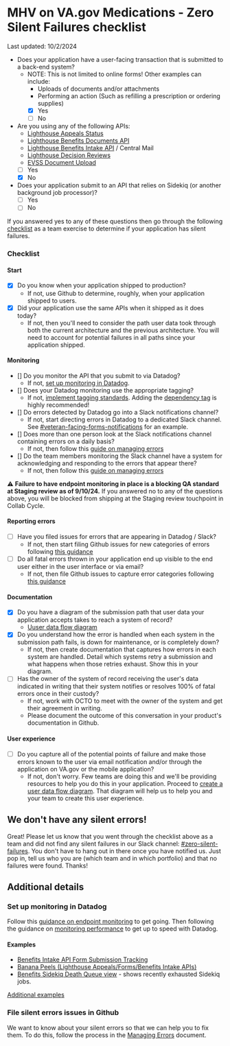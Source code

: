 # MHV on VA.gov Medications - Zero Silent Failures checklist
Last updated: 10/2/2024

* Does your application have a user-facing transaction that is submitted to a back-end system? 
  * NOTE: This is not limited to online forms! Other examples can include:
    * Uploads of documents and/or attachments
    * Performing an action (Such as refilling a prescription or ordering supplies)
    - [X] Yes     
    - [ ] No
* Are you using any of the following APIs:
    * [Lighthouse Appeals Status](https://developer.va.gov/explore/api/appeals-status/docs?version=current)
    * [Lighthouse Benefits Documents API](https://developer.va.gov/explore/api/benefits-documents/docs)
    * [Lighthouse Benefits Intake API](https://developer.va.gov/explore/api/benefits-intake/docs) / Central Mail
    * [Lighthouse Decision Reviews](https://developer.va.gov/explore/api/decision-reviews/docs?version=current)
    * [EVSS Document Upload](https://github.com/department-of-veterans-affairs/vets-api/blob/master/docs/setup/evss.md)
    - [ ] Yes     
    - [X] No
* Does your application submit to an API that relies on Sidekiq (or another background job processor)?
    - [ ] Yes     
    - [ ] No

If you answered yes to any of these questions then go through the following [checklist](#checklist) as a team exercise to determine if your application has silent failures.

### Checklist

#### Start

* [X] Do you know when your application shipped to production?
  * If not, use Github to determine, roughly, when your application shipped to users.
* [X] Did your application use the same APIs when it shipped as it does today?
  * If not, then you'll need to consider the path user data took through both the current architecture and the previous architecture. You will need to account for potential failures in all paths since your application shipped.

#### Monitoring

* [] Do you monitor the API that you submit to via Datadog? 
  * If not, [set up monitoring in Datadog](#set-up-monitoring-in-datadog).
* [] Does your Datadog monitoring use the appropriate tagging?
  * If not, [implement tagging standards](https://depo-platform-documentation.scrollhelp.site/developer-docs/monitor-tagging-standards). Adding the [dependency tag](https://depo-platform-documentation.scrollhelp.site/developer-docs/monitor-tagging-standards#MonitorTaggingStandards-Recommended:dependency) is highly recommended!
* [] Do errors detected by Datadog go into a Slack notifications channel?
  * If not, start directing errors in Datadog to a dedicated Slack channel. See [#veteran-facing-forms-notifications](https://dsva.slack.com/archives/C063SM22J3H) for an example.
* [] Does more than one person look at the Slack notifications channel containing errors on a daily basis? 
  * If not, then follow this [guide on managing errors](https://github.com/department-of-veterans-affairs/va.gov-team-sensitive/blob/master/platform/practices/zero-silent-failures/managing-errors.md)
* [] Do the team members monitoring the Slack channel have a system for acknowledging and responding to the errors that appear there? 
  * If not, then follow this [guide on managing errors](https://github.com/department-of-veterans-affairs/va.gov-team-sensitive/blob/master/platform/practices/zero-silent-failures/managing-errors.md)

⚠️ **Failure to have endpoint monitoring in place is a blocking QA standard at Staging review as of 9/10/24.** If you answered no to any of the questions above, you will be blocked from shipping at the Staging review touchpoint in Collab Cycle.

#### Reporting errors

* [ ] Have you filed issues for errors that are appearing in Datadog / Slack?
  * If not, then start filing Github issues for new categories of errors following [this guidance](#file-silent-errors-issues-in-github)
* [ ] Do all fatal errors thrown in your application end up visible to the end user either in the user interface or via email?
  * If not, then file Github issues to capture error categories following [this guidance](#file-silent-errors-issues-in-github)

#### Documentation

* [X] Do you have a diagram of the submission path that user data your application accepts takes to reach a system of record? 
  * [Uuser data flow diagram](https://app.mural.co/t/departmentofveteransaffairs9999/m/departmentofveteransaffairs9999/1727383607379/9c85b435e20aa15eb4ae6417aebd6891773f241c?wid=0-1727384114267&sender=uffe0b1e17d72421900bf8566)
* [X] Do you understand how the error is handled when each system in the submission path fails, is down for maintenance, or is completely down?
  * If not, then create documentation that captures how errors in each system are handled. Detail which systems retry a submission and what happens when those retries exhaust. Show this in your diagram.
* [ ] Has the owner of the system of record receiving the user's data indicated in writing that their system notifies or resolves 100% of fatal errors once in their custody?
  * If not, work with OCTO to meet with the owner of the system and get their agreement in writing.
  * Please document the outcome of this conversation in your product's documentation in Github.

#### User experience

* [ ] Do you capture all of the potential points of failure and make those errors known to the user via email notification and/or through the application on VA.gov or the mobile application?
  * If not, don't worry. Few teams are doing this and we'll be providing resources to help you do this in your application. Proceed to [create a user data flow diagram](#how-to-create-a-user-data-flow-diagram). That diagram will help us to help you and your team to create this user experience.

## We don't have any silent errors!

Great! Please let us know that you went through the checklist above as a team and did not find any silent failures in our Slack channel: [#zero-silent-failures](https://dsva.slack.com/archives/C07KTTFP308). You don't have to hang out in there once you have notified us. Just pop in, tell us who you are (which team and in which portfolio) and that no failures were found. Thanks!

## Additional details

### Set up monitoring in Datadog

Follow this [guidance on endpoint monitoring](https://depo-platform-documentation.scrollhelp.site/developer-docs/endpoint-monitoring) to get going. Then following the guidance on [monitoring performance](https://depo-platform-documentation.scrollhelp.site/developer-docs/monitor-applications-and-infrastructure-with-datad) to get up to speed with Datadog.

#### Examples

* [Benefits Intake API Form Submission Tracking](https://vagov.ddog-gov.com/dashboard/4d8-3fn-dbp/benefits-intake-form-submission-tracking?fromUser=false&refresh_mode=sliding&from_ts=1725259648303&to_ts=1725864448303&live=true)
* [Banana Peels (Lighthouse Appeals/Forms/Benefits Intake APIs)](https://vagov.ddog-gov.com/dashboard/aea-kge-ekt/banana-peels-lighthouse-appealsformsbenefits-intake-apis?fromUser=true&refresh_mode=sliding&from_ts=1725259764640&to_ts=1725864564640&live=true)
* [Benefits Sidekiq Death Queue view](https://vagov.ddog-gov.com/dashboard/ftx-zzd-v9j/benefits-sidekiq-job-death-queue-view) - shows recently exhausted Sidekiq jobs.

[Additional examples](https://depo-platform-documentation.scrollhelp.site/developer-docs/platform-dashboards-in-datadog)

### File silent errors issues in Github

We want to know about your silent errors so that we can help you to fix them. To do this, follow the process in the [Managing Errors](https://github.com/department-of-veterans-affairs/va.gov-team-sensitive/blob/master/platform/practices/zero-silent-failures/managing-errors.md) document.
